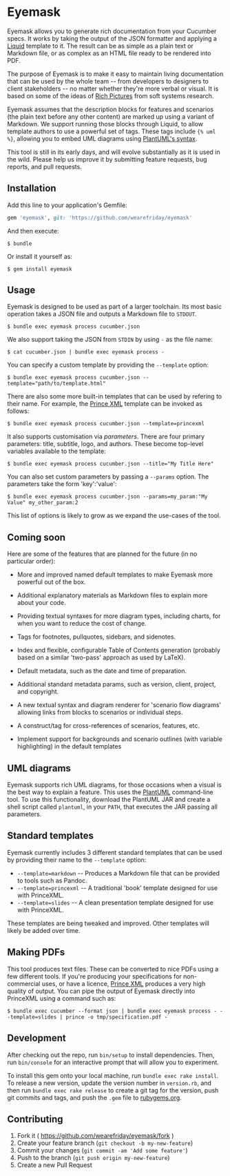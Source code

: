 # Eyemask

Eyemask allows you to generate rich documentation from your Cucumber specs. It works by taking the output of the JSON formatter and applying a [Liquid](http://liquidmarkup.org/) template to it. The result can be as simple as a plain text or Markdown file, or as complex as an HTML file ready to be rendered into PDF.

The purpose of Eyemask is to make it easy to maintain living documentation that can be used by the whole team -- from developers to designers to client stakeholders -- no matter whether they're more verbal or visual. It is based on some of the ideas of [Rich Pictures](http://en.wikipedia.org/wiki/Rich_picture) from soft systems research.

Eyemask assumes that the description blocks for features and scenarios (the plain text before any other content) are marked up using a variant of Markdown. We support running those blocks through Liquid, to allow template authors to use a powerful set of tags. These tags include `{% uml %}`, allowing you to embed UML diagrams using [PlantUML's syntax](http://plantuml.sourceforge.net/index.html).

This tool is still in its early days, and will evolve substantially as it is used in the wild. Please help us improve it by submitting feature requests, bug reports, and pull requests.

## Installation

Add this line to your application's Gemfile:

```ruby
gem 'eyemask', git: 'https://github.com/wearefriday/eyemask'
```

And then execute:

    $ bundle

Or install it yourself as:

    $ gem install eyemask

## Usage

Eyemask is designed to be used as part of a larger toolchain. Its most basic operation takes a JSON file and outputs a Markdown file to `STDOUT`.

    $ bundle exec eyemask process cucumber.json

We also support taking the JSON from `STDIN` by using `-` as the file name:

    $ cat cucumber.json | bundle exec eyemask process -

You can specify a custom template by providing the `--template` option:

    $ bundle exec eyemask process cucumber.json --template="path/to/template.html"

There are also some more built-in templates that can be used by refering to their name. For example, the [Prince XML](http://www.princexml.com/) template can be invoked as follows:

    $ bundle exec eyemask process cucumber.json --template=princexml

It also supports customisation via *parameters*. There are four primary parameters: title, subtitle, logo, and authors. These become top-level variables available to the template:

    $ bundle exec eyemask process cucumber.json --title="My Title Here"

You can also set custom parameters by passing a `--params` option. The parameters take the form 'key':'value':

    $ bundle exec eyemask process cucumber.json --params=my_param:"My Value" my_other_param:2

This list of options is likely to grow as we expand the use-cases of the tool.

## Coming soon

Here are some of the features that are planned for the future (in no particular order):

- More and improved named default templates to make Eyemask more powerful out of the box.

- Additional explanatory materials as Markdown files to explain more about your code.

- Providing textual syntaxes for more diagram types, including charts, for when you want to reduce the cost of change.

- Tags for footnotes, pullquotes, sidebars, and sidenotes. 

- Index and flexible, configurable Table of Contents generation (probably based on a similar 'two-pass' approach as used by LaTeX).

- Default metadata, such as the date and time of preparation.

- Additional standard metadata params, such as version, client, project, and copyright.

- A new textual syntax and diagram renderer for 'scenario flow diagrams' allowing links from blocks to scenarios or individual steps.

- A construct/tag for cross-references of scenarios, features, etc.

- Implement support for backgrounds and scenario outlines (with variable highlighting) in the default templates

## UML diagrams

Eyemask supports rich UML diagrams, for those occasions when a visual is the best way to explain a feature. This uses the [PlantUML](http://plantuml.sourceforge.net/index.html) command-line tool. To use this functionality, download the PlantUML JAR and create a shell script called `plantuml`, in your `PATH`, that executes the JAR passing all parameters.

## Standard templates

Eyemask currently includes 3 different standard templates that can be used by providing their name to the `--template` option:

- `--template=markdown` -- Produces a Markdown file that can be provided to tools such as Pandoc.
- `--template=princexml` -- A traditional 'book' template designed for use with PrinceXML.
- `--template=slides` -- A clean presentation template designed for use with PrinceXML.

These templates are being tweaked and improved. Other templates will likely be added over time.

## Making PDFs

This tool produces text files. These can be converted to nice PDFs using a few different tools. If you're producing your specifications for non-commercial uses, or have a licence, [Prince XML](http://www.princexml.com/) produces a very high quality of output. You can pipe the output of Eyemask directly into PrinceXML using a command such as:

    $ bundle exec cucumber --format json | bundle exec eyemask process - --template=slides | prince -o tmp/specification.pdf -

## Development

After checking out the repo, run `bin/setup` to install dependencies. Then, run `bin/console` for an interactive prompt that will allow you to experiment.

To install this gem onto your local machine, run `bundle exec rake install`. To release a new version, update the version number in `version.rb`, and then run `bundle exec rake release` to create a git tag for the version, push git commits and tags, and push the `.gem` file to [rubygems.org](https://rubygems.org).

## Contributing

1. Fork it ( https://github.com/wearefriday/eyemask/fork )
2. Create your feature branch (`git checkout -b my-new-feature`)
3. Commit your changes (`git commit -am 'Add some feature'`)
4. Push to the branch (`git push origin my-new-feature`)
5. Create a new Pull Request
